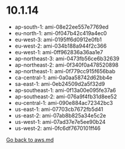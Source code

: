 
 # 10.1.14
- ap-south-1: ami-08e22ee557e7769ed
- eu-north-1: ami-0f047b42c419a4ec0
- eu-west-3: ami-0195ff6d0912e0fb1
- eu-west-2: ami-034b188a944f2c366
- eu-west-1: ami-0ff962836a36aa1e7
- ap-northeast-3: ami-0473fb56ce6b32639
- ap-northeast-2: ami-0f340f0a478520898
- ap-northeast-1: ami-0f779cc915f656bab
- ca-central-1: ami-0a0aa58742d62bb4e
- sa-east-1: ami-0eb24509d2a5f32d9
- ap-southeast-1: ami-0f13a00e095fe37a6
- ap-southeast-2: ami-076a9f4fb31d8ee52
- eu-central-1: ami-090e884ac72342bc3
- us-east-1: ami-07703cb7672fb5d41
- us-east-2: ami-07ab8b825a34e5c2e
- us-west-1: ami-07ad37e7e5ee90b24
- us-west-2: ami-0fc6df7670101ff46

[Go back to aws.md](../../aws.md) 
